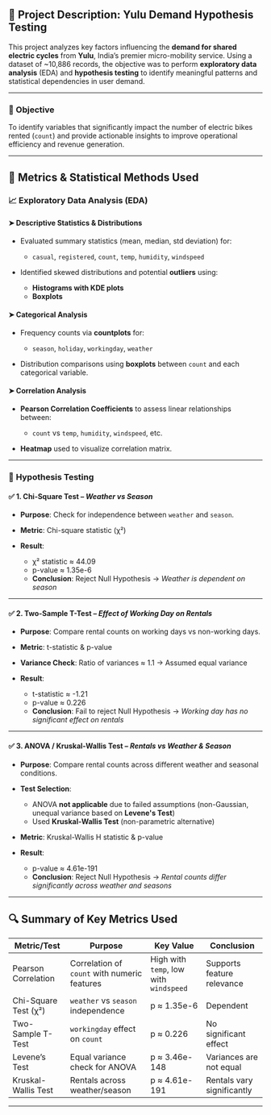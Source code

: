 ## 📄 Project Description: Yulu Demand Hypothesis Testing

This project analyzes key factors influencing the **demand for shared electric cycles** from **Yulu**, India’s premier micro-mobility service. Using a dataset of \~10,886 records, the objective was to perform **exploratory data analysis** (EDA) and **hypothesis testing** to identify meaningful patterns and statistical dependencies in user demand.

---

### 🎯 Objective

To identify variables that significantly impact the number of electric bikes rented (`count`) and provide actionable insights to improve operational efficiency and revenue generation.

---

## 🔢 Metrics & Statistical Methods Used

### 📈 **Exploratory Data Analysis (EDA)**

#### ➤ **Descriptive Statistics & Distributions**

* Evaluated summary statistics (mean, median, std deviation) for:

  * `casual`, `registered`, `count`, `temp`, `humidity`, `windspeed`
* Identified skewed distributions and potential **outliers** using:

  * **Histograms with KDE plots**
  * **Boxplots**

#### ➤ **Categorical Analysis**

* Frequency counts via **countplots** for:

  * `season`, `holiday`, `workingday`, `weather`
* Distribution comparisons using **boxplots** between `count` and each categorical variable.

#### ➤ **Correlation Analysis**

* **Pearson Correlation Coefficients** to assess linear relationships between:

  * `count` vs `temp`, `humidity`, `windspeed`, etc.
* **Heatmap** used to visualize correlation matrix.

---

### 🧪 **Hypothesis Testing**

#### ✅ **1. Chi-Square Test** – *Weather vs Season*

* **Purpose**: Check for independence between `weather` and `season`.
* **Metric**: Chi-square statistic (χ²)
* **Result**:

  * χ² statistic ≈ 44.09
  * p-value ≈ 1.35e-6
  * **Conclusion**: Reject Null Hypothesis → *Weather is dependent on season*

---

#### ✅ **2. Two-Sample T-Test** – *Effect of Working Day on Rentals*

* **Purpose**: Compare rental counts on working days vs non-working days.
* **Metric**: t-statistic & p-value
* **Variance Check**: Ratio of variances ≈ 1.1 → Assumed equal variance
* **Result**:

  * t-statistic ≈ -1.21
  * p-value ≈ 0.226
  * **Conclusion**: Fail to reject Null Hypothesis → *Working day has no significant effect on rentals*

---

#### ✅ **3. ANOVA / Kruskal-Wallis Test** – *Rentals vs Weather & Season*

* **Purpose**: Compare rental counts across different weather and seasonal conditions.
* **Test Selection**:

  * ANOVA **not applicable** due to failed assumptions (non-Gaussian, unequal variance based on **Levene's Test**)
  * Used **Kruskal-Wallis Test** (non-parametric alternative)
* **Metric**: Kruskal-Wallis H statistic & p-value
* **Result**:

  * p-value ≈ 4.61e-191
  * **Conclusion**: Reject Null Hypothesis → *Rental counts differ significantly across weather and seasons*

---

## 🔍 Summary of Key Metrics Used

| Metric/Test          | Purpose                                      | Key Value                              | Conclusion                 |
| -------------------- | -------------------------------------------- | -------------------------------------- | -------------------------- |
| Pearson Correlation  | Correlation of `count` with numeric features | High with `temp`, low with `windspeed` | Supports feature relevance |
| Chi-Square Test (χ²) | `weather` vs `season` independence           | p ≈ 1.35e-6                            | Dependent                  |
| Two-Sample T-Test    | `workingday` effect on `count`               | p ≈ 0.226                              | No significant effect      |
| Levene’s Test        | Equal variance check for ANOVA               | p ≈ 3.46e-148                          | Variances are not equal    |
| Kruskal-Wallis Test  | Rentals across weather/season                | p ≈ 4.61e-191                          | Rentals vary significantly |

---
